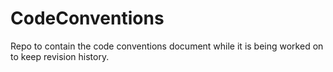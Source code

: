 # CodeConventions
Repo to contain the code conventions document while it is being worked on to keep revision history.
